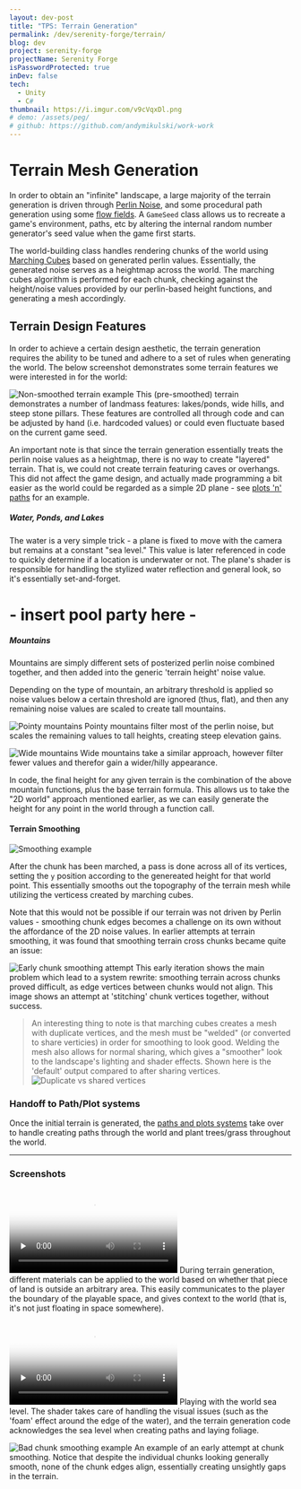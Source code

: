 ```yaml
---
layout: dev-post
title: "TPS: Terrain Generation"
permalink: /dev/serenity-forge/terrain/
blog: dev
project: serenity-forge
projectName: Serenity Forge
isPasswordProtected: true
inDev: false
tech:
  - Unity
  - C#
thumbnail: https://i.imgur.com/v9cVqxDl.png
# demo: /assets/peg/
# github: https://github.com/andymikulski/work-work
---
```


# Terrain Mesh Generation

In order to obtain an "infinite" landscape, a large majority of the terrain generation is driven through [Perlin Noise](https://en.wikipedia.org/wiki/Perlin_noise), and some procedural path generation using some [flow fields](https://en.wikipedia.org/wiki/Vector_field). A `GameSeed` class allows us to recreate a game's environment, paths, etc by altering the internal random number generator's seed value when the game first starts.

The world-building class handles rendering chunks of the world using [Marching Cubes](https://en.wikipedia.org/wiki/Marching_cubes) based on generated perlin values. Essentially, the generated noise serves as a heightmap across the world. The marching cubes algorithm is performed for each chunk, checking against the height/noise values provided by our perlin-based height functions, and generating a mesh accordingly.

## Terrain Design Features

In order to achieve a certain design aesthetic, the terrain generation requires the ability to be tuned and adhere to a set of rules when generating the world. The below screenshot demonstrates some terrain features we were interested in for the world:

![Non-smoothed terrain example](https://i.imgur.com/v9cVqxD.png)
<label>This (pre-smoothed) terrain demonstrates a number of landmass features: lakes/ponds, wide hills, and steep stone pillars. These features are controlled all through code and can be adjusted by hand (i.e. hardcoded values) or could even fluctuate based on the current game seed.</label>

An important note is that since the terrain generation essentially treats the perlin noise values as a heightmap, there is no way to create "layered" terrain. That is, we could not create terrain featuring caves or overhangs. This did not affect the game design, and actually made programming a bit easier as the world could be regarded as a simple 2D plane - see [plots 'n' paths](/dev/serenity-forge/paths-n-plots/#plot-discovery) for an example.


##### Water, Ponds, and Lakes

The water is a very simple trick - a plane is fixed to move with the camera but remains at a constant "sea level." This value is later referenced in code to quickly determine if a location is underwater or not. The plane's shader is responsible for handling the stylized water reflection and general look, so it's essentially set-and-forget.


# - insert pool party here -


##### Mountains

Mountains are simply different sets of posterized perlin noise combined together, and then added into the generic 'terrain height' noise value.

Depending on the type of mountain, an arbitrary threshold is applied so noise values below a certain threshold are ignored (thus, flat), and then any remaining noise values are scaled to create tall mountains.

![Pointy mountains](https://i.imgur.com/kUwYC0vh.png)
<label>Pointy mountains filter most of the perlin noise, but scales the remaining values to tall heights, creating steep elevation gains.</label>

![Wide mountains](https://i.imgur.com/zQb4lpbh.png)
<label>Wide mountains take a similar approach, however filter fewer values and therefor gain a wider/hilly appearance.</label>

In code, the final height for any given terrain is the combination of the above mountain functions, plus the base terrain formula. This allows us to take the "2D world" approach mentioned earlier, as we can easily generate the height for any point in the world through a function call.


#### Terrain Smoothing

![Smoothing example](https://i.imgur.com/BQOJTY2.png)

After the chunk has been marched, a pass is done across all of its vertices, setting the `y` position according to the genereated height for that world point. This essentially smooths out the topography of the terrain mesh while utilizing the verticess created by marching cubes.

Note that this would not be possible if our terrain was not driven by Perlin values - smoothing chunk edges becomes a challenge on its own without the affordance of the 2D noise values. In earlier attempts at terrain smoothing, it was found that smoothing terrain cross chunks became quite an issue:

![Early chunk smoothing attempt](https://i.imgur.com/hw7R7xdh.png)
<label>This early iteration shows the main problem which lead to a system rewrite: smoothing terrain across chunks proved difficult, as edge vertices between chunks would not align. This image shows an attempt at 'stitching' chunk vertices together, without success.</label>

>An interesting thing to note is that marching cubes creates a mesh with duplicate vertices, and the mesh must be "welded" (or converted to share verticies) in order for smoothing to look good. Welding the mesh also allows for normal sharing, which gives a "smoother" look to the landscape's lighting and shader effects. Shown here is the 'default' output compared to after sharing vertices.
>![Duplicate vs shared vertices](https://i.imgur.com/mEtPUgz.png)


### Handoff to Path/Plot systems

Once the initial terrain is generated, the [paths and plots systems](/dev/serenity-forge/paths-n-plots/) take over to handle creating paths through the world and plant trees/grass throughout the world.

---

### Screenshots

<video preload="none" poster="https://i.imgur.com/0WsdyP8l.png" src="https://i.imgur.com/0WsdyP8.mp4" loop controls ></video>
<label>During terrain generation, different materials can be applied to the world based on whether that piece of land is outside an arbitrary area. This easily communicates to the player the boundary of the playable space, and gives context to the world (that is, it's not just floating in space somewhere).</label>


<video preload="none" poster="https://i.imgur.com/ywKO8DNl.png" src="https://i.imgur.com/ywKO8DN.mp4" loop controls ></video>
<label>Playing with the world sea level. The shader takes care of handling the visual issues (such as the 'foam' effect around the edge of the water), and the terrain generation code acknowledges the sea level when creating paths and laying foliage.</label>

![Bad chunk smoothing example](https://i.imgur.com/v5059etl.png)
<label>An example of an early attempt at chunk smoothing. Notice that despite the individual chunks looking generally smooth, none of the chunk edges align, essentially creating unsightly gaps in the terrain.</label>